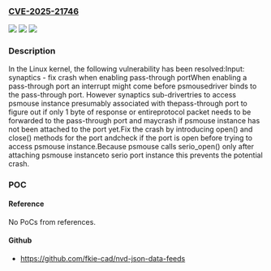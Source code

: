 ### [CVE-2025-21746](https://cve.mitre.org/cgi-bin/cvename.cgi?name=CVE-2025-21746)
![](https://img.shields.io/static/v1?label=Product&message=Linux&color=blue)
![](https://img.shields.io/static/v1?label=Version&message=100e16959c3ca8cb7be788ed3e2c5867481f35f6%3C%20a2cbcd70133dc0d4d4c95ad4cd5412b935354c7c%20&color=brighgreen)
![](https://img.shields.io/static/v1?label=Vulnerability&message=n%2Fa&color=brighgreen)

### Description

In the Linux kernel, the following vulnerability has been resolved:Input: synaptics - fix crash when enabling pass-through portWhen enabling a pass-through port an interrupt might come before psmousedriver binds to the pass-through port. However synaptics sub-drivertries to access psmouse instance presumably associated with thepass-through port to figure out if only 1 byte of response or entireprotocol packet needs to be forwarded to the pass-through port and maycrash if psmouse instance has not been attached to the port yet.Fix the crash by introducing open() and close() methods for the port andcheck if the port is open before trying to access psmouse instance.Because psmouse calls serio_open() only after attaching psmouse instanceto serio port instance this prevents the potential crash.

### POC

#### Reference
No PoCs from references.

#### Github
- https://github.com/fkie-cad/nvd-json-data-feeds


